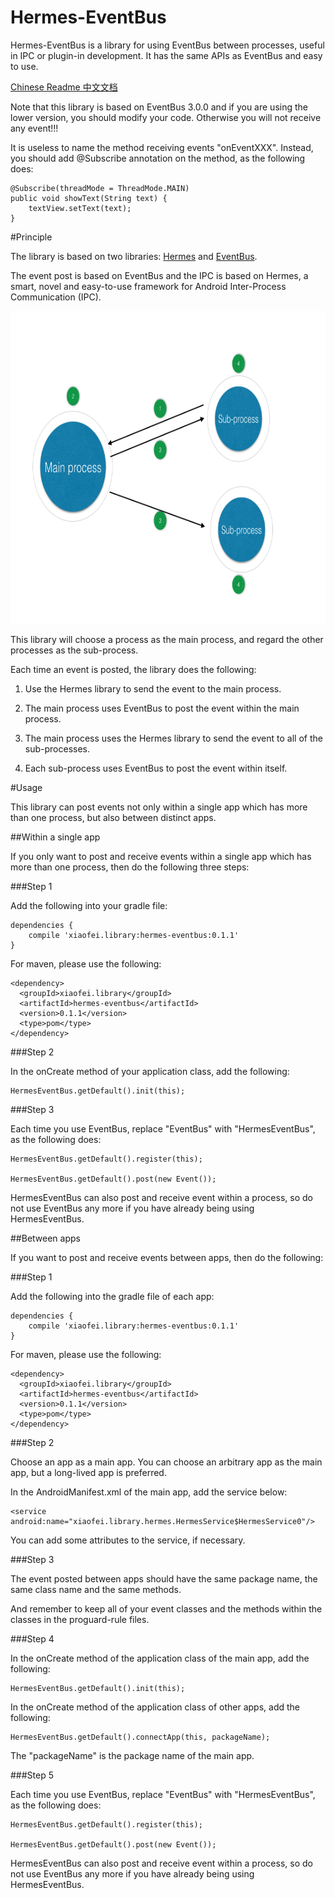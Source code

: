 # Hermes-EventBus

Hermes-EventBus is a library for using EventBus between processes, useful in IPC or plugin-in
development. It has the same APIs as EventBus and easy to use.

[Chinese Readme 中文文档](https://github.com/Xiaofei-it/Hermes-EventBus/blob/master/README-zh-CN.md)

Note that this library is based on EventBus 3.0.0 and if you are using the lower version, you should
modify your code. Otherwise you will not receive any event!!!

It is useless to name the method receiving events "onEventXXX". Instead, you should add @Subscribe
annotation on the method, as the following does:

```
@Subscribe(threadMode = ThreadMode.MAIN)
public void showText(String text) {
    textView.setText(text);
}
```

#Principle

The library is based on two libraries: [Hermes](https://github.com/Xiaofei-it/Hermes) and
[EventBus](https://github.com/greenrobot/EventBus).

The event post is based on EventBus and the IPC is based on Hermes, a smart, novel and easy-to-use
framework for Android Inter-Process Communication (IPC).

<img src="doc/figure.png" width="1000" height="500"/>

This library will choose a process as the main process, and regard the other processes as the
sub-process.

Each time an event is posted, the library does the following:

1. Use the Hermes library to send the event to the main process.

2. The main process uses EventBus to post the event within the main process.

3. The main process uses the Hermes library to send the event to all of the sub-processes.

4. Each sub-process uses EventBus to post the event within itself.

#Usage

This library can post events not only within a single app which has more than one process, but also
between distinct apps.

##Within a single app

If you only want to post and receive events within a single app which has more than one process,
then do the following three steps:

###Step 1

Add the following into your gradle file:

```
dependencies {
    compile 'xiaofei.library:hermes-eventbus:0.1.1'
}
```

For maven, please use the following:

```
<dependency>
  <groupId>xiaofei.library</groupId>
  <artifactId>hermes-eventbus</artifactId>
  <version>0.1.1</version>
  <type>pom</type>
</dependency>
```

###Step 2

In the onCreate method of your application class, add the following:

```
HermesEventBus.getDefault().init(this);
```

###Step 3

Each time you use EventBus, replace "EventBus" with "HermesEventBus", as the following does:

```
HermesEventBus.getDefault().register(this);

HermesEventBus.getDefault().post(new Event());
```

HermesEventBus can also post and receive event within a process, so do not use EventBus any more if
you have already being using HermesEventBus.

##Between apps

If you want to post and receive events between apps, then do the following:


###Step 1

Add the following into the gradle file of each app:

```
dependencies {
    compile 'xiaofei.library:hermes-eventbus:0.1.1'
}
```

For maven, please use the following:

```
<dependency>
  <groupId>xiaofei.library</groupId>
  <artifactId>hermes-eventbus</artifactId>
  <version>0.1.1</version>
  <type>pom</type>
</dependency>
```

###Step 2

Choose an app as a main app. You can choose an arbitrary app as the main app, but a long-lived app
is preferred.

In the AndroidManifest.xml of the main app, add the service below:

```
<service android:name="xiaofei.library.hermes.HermesService$HermesService0"/>
```

You can add some attributes to the service, if necessary.

###Step 3

The event posted between apps should have the same package name, the same class name and the same
methods.

And remember to keep all of your event classes and the methods within the classes in the
proguard-rule files.

###Step 4

In the onCreate method of the application class of the main app, add the following:

```
HermesEventBus.getDefault().init(this);
```

In the onCreate method of the application class of other apps, add the following:

```
HermesEventBus.getDefault().connectApp(this, packageName);
```

The "packageName" is the package name of the main app.

###Step 5

Each time you use EventBus, replace "EventBus" with "HermesEventBus", as the following does:

```
HermesEventBus.getDefault().register(this);

HermesEventBus.getDefault().post(new Event());
```

HermesEventBus can also post and receive event within a process, so do not use EventBus any more if
you have already being using HermesEventBus.